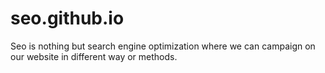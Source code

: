 # seo.github.io
Seo is nothing but search engine optimization where we can campaign on our website in different way or methods.
